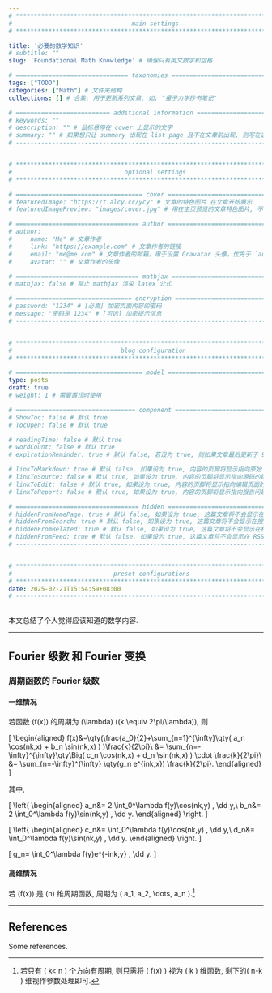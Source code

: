 ```yaml
---
# **************************************************************************** #
#                                 main settings                                #
# **************************************************************************** #

title: '必要的数学知识'
# subtitle: ""
slug: 'Foundational Math Knowledge' # 确保只有英文数字和空格

# =============================== taxonomies ================================= #
tags: ["TODO"]
categories: ["Math"] # 文件夹结构
collections: [] # 合集: 用于更新系列文章, 如: "量子力学抄书笔记"

# ========================== additional information ========================== #
# keywords: ""
# description: "" # 鼠标悬停在 cover 上显示的文字
# summary: "" # 如果想只让 summary 出现在 list page 且不在文章前出现, 则写在这里 且 删掉正文前的 more 注释, 否则写在下面的正文前.
# ---------------------------------------------------------------------------- #


# **************************************************************************** #
#                               optional settings                              #
# **************************************************************************** #

# =================================== cover ================================== #
# featuredImage: "https://t.alcy.cc/ycy" # 文章的特色图片 在文章开始展示
# featuredImagePreview: "images/cover.jpg" # 用在主页预览的文章特色图片, 不设置则默认和 featuredImage 相同

# ================================== author ================================== #
# author:
#     name: "Me" # 文章作者
#     link: "https://example.com" # 文章作者的链接
#     email: "me@me.com" # 文章作者的邮箱，用于设置 Gravatar 头像，优先于 `author.avatar`
#     avatar: "" # 文章作者的头像

# ================================== mathjax ================================= #
# mathjax: false # 禁止 mathjax 渲染 latex 公式

# ================================ encryption ================================ #
# password: "1234" # [必需] 加密页面内容的密码
# message: "密码是 1234" # [可选] 加密提示信息
# ---------------------------------------------------------------------------- #


# **************************************************************************** #
#                              blog configuration                              #
# **************************************************************************** #

# =================================== model ================================== #
type: posts
draft: true
# weight: 1 # 需要置顶时使用

# ================================= component ================================ #
# ShowToc: false # 默认 true
# TocOpen: false # 默认 true

# readingTime: false # 默认 true
# wordCount: false # 默认 true
# expirationReminder: true # 默认 false, 若设为 true, 则如果文章最后更新于 90 天之前, 显示提醒; 如果文章最后更新于 180 之前, 显示警告.

# linkToMarkdown: true # 默认 false, 如果设为 true, 内容的页脚将显示指向原始 Markdown 文件的链接
# linkToSource: false # 默认 true, 如果设为 true, 内容的页脚将显示指向源码的链接
# linkToEdit: false # 默认 true, 如果设为 true, 内容的页脚将显示指向编辑页面的链接
# linkToReport: false # 默认 true, 如果设为 true, 内容的页脚将显示指向报告问题的链接

# ================================== hidden ================================== #
# hiddenFromHomePage: true # 默认 false, 如果设为 true, 这篇文章将不会显示在主页上
# hiddenFromSearch: true # 默认 false, 如果设为 true, 这篇文章将不会显示在搜索结果中
# hiddenFromRelated: true # 默认 false, 如果设为 true, 这篇文章将不会显示在相关文章中
# hiddenFromFeed: true # 默认 false, 如果设为 true, 这篇文章将不会显示在 RSS、ATOM 和 JSON Feed 中
# ---------------------------------------------------------------------------- #


# **************************************************************************** #
#                            ​preset configurations                             #
# **************************************************************************** #
date: 2025-02-21T15:54:59+08:00
# ---------------------------------------------------------------------------- #
---
```

<!-- ============================ begin summary ============================ -->
<!-- If nothing is written here, only the title and author will appear on the listing page. -->

本文总结了个人觉得应该知道的数学内容.

<!-- ============================= end summary ============================= -->
<!--more-->
---
<!-- =========================== begin document ============================ -->
## Fourier 级数 和 Fourier 变换

### 周期函数的 Fourier 级数

#### 一维情况

若函数 \(f(x)\) 的周期为 \(\lambda\) (\(k \equiv 2\pi/\lambda\)), 则

\[
\begin{aligned}
    f(x)&=\qty(\frac{a_0}{2}+\sum_{n=1}^{\infty}\qty( a_n \cos(nk\,x) + b_n \sin(nk\,x) ) )\frac{k}{2\pi}\\
    &= \sum_{n=-\infty}^{\infty}\qty\Big( c_n \cos(nk\,x) + d_n \sin(nk\,x) ) \cdot \frac{k}{2\pi}\\
    &= \sum_{n=-\infty}^{\infty} \qty(g_n e^{ink\,x}) \frac{k}{2\pi}.
\end{aligned}
\]

其中,

\[
\left\{
\begin{aligned}
    a_n&= 2 \int_0^\lambda  f(y)\cos(nk\,y) \, \dd y,\\
    b_n&= 2 \int_0^\lambda  f(y)\sin(nk\,y) \, \dd y.
\end{aligned}
\right.
\]

\[
\left\{
\begin{aligned}
    c_n&= \int_0^\lambda  f(y)\cos(nk\,y) \, \dd y,\\
    d_n&= \int_0^\lambda  f(y)\sin(nk\,y) \, \dd y.
\end{aligned}
\right.
\]

\[
    g_n= \int_0^\lambda  f(y)e^{-ink\,y} \, \dd y.
\]

#### 高维情况

若 \(f(x)\) 是 \(n\) 维周期函数, 周期为 \( a_1, a_2, \dots, a_n \).[^数量小于维数]

[^数量小于维数]: 若只有 \( k< n \) 个方向有周期, 则只需将 \( f(x) \) 视为 \( k \) 维函数, 剩下的\( n-k \) 维视作参数处理即可.



<!-- ============================ end document ============================= -->

<!-- =========================== begin appendix ============================ -->
---
## References

Some references.